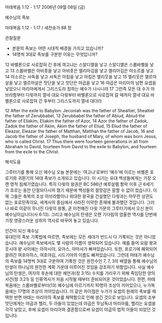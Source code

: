 마태복음 1:12 - 1:17 
2006년 09월 08일 (금)

예수님의 족보



마태복음 1:12 - 1:17 / 새찬송가 88 장


관찰질문
- 본문의 족보는 어떤 시대적 배경을 가지고 있습니까?  
- 14명씩 3대로 족보를 구분한 이유는 무엇입니까? 

12 바벨론으로 사로잡혀 간 후에 여고냐는 스알디엘을 낳고 스알디엘은 스룹바벨을 낳고 13 스룹바벨은 아비훗을 낳고 아비훗은 엘리아김을 낳고 엘리아김은 아소르를 낳고 14 아소르는 사독을 낳고 사독은 아킴을 낳고 아킴은 엘리웃을 낳고 15 엘리웃은 엘르아살을 낳고 엘르아살은 맛단을 낳고 맛단은 야곱을 낳고 16 야곱은 마리아의 남편 요셉을 낳았으니 마리아에게서 그리스도라 칭하는 예수가 나시니라 17 그런즉 모든 대 수가 아브라함부터 다윗까지 열네 대요 다윗부터 바벨론으로 사로잡혀 갈 때까지 열네 대요 바벨론으로 사로잡혀 간 후부터 그리스도까지 열네 대더라 

12  After the exile to Babylon: Jeconiah was the father of Shealtiel, Shealtiel the father of Zerubbabel, 13  Zerubbabel the father of Abiud, Abiud the father of Eliakim, Eliakim the father of Azor, 14  Azor the father of Zadok, Zadok the father of Akim, Akim the father of Eliud, 15  Eliud the father of Eleazar, Eleazar the father of Matthan, Matthan the father of Jacob, 16  and Jacob the father of Joseph, the husband of Mary, of whom was born Jesus, who is called Christ. 17  Thus there were fourteen generations in all from Abraham to David, fourteen from David to the exile to Babylon, and fourteen from the exile to the Christ.

해석도움





그루터기를 통해 
오신 예수님  오늘 본문에는 ‘여고냐’로부터 ‘예수’에 이르는 바벨론 포로기와 귀환기의 14대 족보가 소개되고 있습니다. 이 시기는 유대 백성들에게는 가장 오랜 영적 침체기였습니다. 특히 다윗의 왕권은 BC 586년 예루살렘 함락 이후 근 6세기가 흐르는 동안 단절되다시피 했기 때문에 백성들의 절망감은 말할 수 없이 컸습니다. 이제 그들은 축복의 조상 아브라함이나 위대한 왕국을 건설했던 다윗과는 아무런 상관도 없는 포로민족이요, 세계사의 중심에서 사라진 미약한 존재에 불과했던 것입니다. 그러나 바로 이같이 무너진 다윗의 왕통, 곧 미천해진 다윗 가문의 그루터기에서 오신 분이 예수님이십니다(사 6:13). 그리고 예수님의 탄생은 오랜 기다림의 암울한 역사를 단번에 가장 영광스러운 성취의 역사로 바꾸어 놓고 있습니다. 

인간이 되신 예수님  
유대인의 족보 기록법에 따르면, 족보에는 모든 세대가 반드시 다 기록되는 것은 아니었습니다. 예수님의 족보에서도 몇 사람의 이름이 생략되어 있습니다. 예를 들어 요람 왕과 웃시야 왕 사이에는 아하시야, 요아스, 아마샤가 빠져있습니다. 또한, 포로기에 폐위되어 끌려간 여호아하스, 여호야김, 시드기야의 이름도 빠져있습니다. 그런데 마태가 예수님의 족보를 14명씩 3대로 구분하여 기록한 것은 완전수인 7, 7, 3의 배열을 통해 예수님의 탄생이 하나님의 완전한 계획 가운데 이루어진 것임을 강조하기 위함입니다. 사실 예수님의 탄생은, 여자의 후손에 대한 예언과(창 3:15) 수치를 가리우기 위해 죽임당한 양의 사건(창 3:21) 등 인류역사가 처음 시작될 때부터 준비되어온 것이었습니다. 한편, 마태복음에는 스룹바벨로부터(13) 예수님에 이르기까지 10명의 조상이 끼어있으나, 누가복음에는 17명의 조상이 끼어있습니다. 이 같은 차이점은 누가가 요셉의 원래의 족보를 채택한 반면 마태는 마리아의 족보를 채택함으로 인해 생긴 것으로 보입니다. 요셉의 조부 맛단에게는 야곱과 헬리, 두 아들이 있었는데 야곱은 무남독녀 마리아를, 헬리는 요셉을 각각 낳았고, 후에 요셉이 마리아와 결혼함으로써 요셉이 야곱의 법적 아들이 되었던 것입니다.